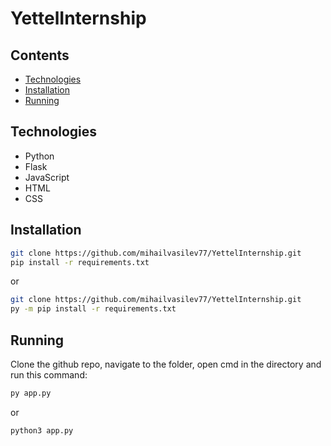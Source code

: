 # YettelInternship

## Contents
+ [Technologies](#Technologies)
+ [Installation](#Installation)
+ [Running](#Running)

## Technologies
- Python
- Flask
- JavaScript
- HTML
- CSS

## Installation
```bash
git clone https://github.com/mihailvasilev77/YettelInternship.git
pip install -r requirements.txt
```
or

```bash
git clone https://github.com/mihailvasilev77/YettelInternship.git
py -m pip install -r requirements.txt
```

## Running
Clone the github repo, navigate to the folder, open cmd in the directory and run this command:
```bash
py app.py
```
or
```bash
python3 app.py
```
